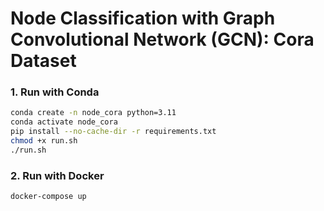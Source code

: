 # Node Classification with Graph Convolutional Network (GCN): Cora Dataset

### 1. Run with Conda

```bash
conda create -n node_cora python=3.11
conda activate node_cora
pip install --no-cache-dir -r requirements.txt
chmod +x run.sh
./run.sh
```

### 2. Run with Docker
```bash
docker-compose up
```